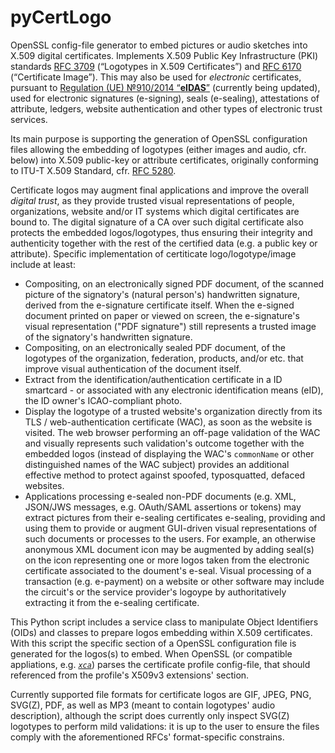 # pyCertLogo
OpenSSL config-file generator to embed pictures or audio sketches into X.509 digital certificates.
Implements X.509 Public Key Infrastructure (PKI) standards [RFC 3709](https://www.rfc-editor.org/rfc/rfc3709) (“Logotypes in X.509 Certificates”) and [RFC 6170](https://www.rfc-editor.org/rfc/rfc6170) (“Certificate Image”).
This may also be used for *electronic* certificates, pursuant to [Regulation (UE) №910/2014 “**eIDAS**”](https://digital-strategy.ec.europa.eu/en/policies/eidas-regulation) (currently being updated), used for electronic signatures (e-signing), seals (e-sealing), attestations of attribute, ledgers, website authentication and other types of electronic trust services.

Its main purpose is supporting the generation of OpenSSL configuration files allowing the embedding of logotypes (either images and audio, cfr. below) into X.509 public-key or attribute certificates, originally conforming to ITU-T X.509 Standard, cfr. [RFC 5280](https://www.rfc-editor.org/rfc/rfc5280).

Certificate logos may augment final applications and improve the overall *digital trust*, as they provide trusted visual representations of people, organizations, website and/or IT systems which digital certificates are bound to. The digital signature of a CA over such digital certificate also protects the embedded logos/logotypes, thus ensuring their integrity and authenticity together with the rest of the certified data (e.g. a public key or attribute). Specific implementation of certiticate logo/logotype/image include at least:
 * Compositing, on an electronically signed PDF document, of the scanned picture of the signatory's (natural person's) handwritten signature, derived from the e-signature certificate itself. When the e-signed document printed on paper or viewed on screen, the e-signature's visual representation ("PDF signature") still represents a trusted image of the signatory's handwritten signature.
 * Compositing, on an electronically sealed PDF document, of the logotypes of the organization, federation, products, and/or etc. that improve visual authentication of the document itself.
 * Extract from the identification/authentication certificate in a ID smartcard - or associated with any electronic identification means (eID), the ID owner's ICAO-compliant photo.
 * Display the logotype of a trusted website's organization directly from its TLS / web-authentication certificate (WAC), as soon as the website is visited. The web browser performing an off-page validation of the WAC and visually represents such validation's outcome together with the embedded logos (instead of displaying the WAC's `commonName` or other distinguished names of the WAC subject) provides an additional effective method to protect against spoofed, typosquatted, defaced websites.
 * Applications processing e-sealed non-PDF documents (e.g. XML, JSON/JWS messages, e.g. OAuth/SAML assertions or tokens) may extract pictures from their e-sealing certificates e-sealing, providing and using them to provide or augment GUI-driven visual representations of such documents or processes to the users. For example, an otherwise anonymous XML document icon may be augmented by adding seal(s) on the icon representing one or more logos taken from the electronic certificate associated to the doument's e-seal. Visual processing of a transaction (e.g. e-payment) on a website or other software may include the circuit's or the service provider's logoype by authoritatively extracting it from the e-sealing certificate. 

This Python script includes a service class to manipulate Object Identifiers (OIDs) and classes to prepare logos embedding within X.509 certificates. With this script the specific section of a OpenSSL configuration file is generated for the logos(s) to embed. When OpenSSL (or compatible appliations, e.g. [*`xca`*](https://hohnstaedt.de/xca/)) parses the certificate profile config-file, that should referenced from the profile's X509v3 extensions' section.

Currently supported file formats for certificate logos are GIF, JPEG, PNG, SVG(Z), PDF, as well as MP3 (meant to contain logotypes' audio description), although the script does currently only inspect SVG(Z) logotypes to perform mild validations: it is up to the user to ensure the files comply with the aforementioned RFCs' format-specific constrains.

